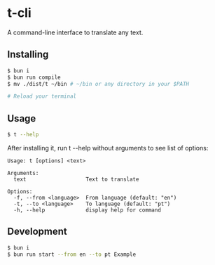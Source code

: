 # t-cli

A command-line interface to translate any text.

## Installing

```sh
$ bun i
$ bun run compile
$ mv ./dist/t ~/bin # ~/bin or any directory in your $PATH

# Reload your terminal
```

## Usage

```sh
$ t --help
```

After installing it, run t --help without arguments to see list of options:

```console
Usage: t [options] <text>

Arguments:
  text                   Text to translate

Options:
  -f, --from <language>  From language (default: "en")
  -t, --to <language>    To language (default: "pt")
  -h, --help             display help for command
```


## Development

```sh
$ bun i
$ bun run start --from en --to pt Example
```
